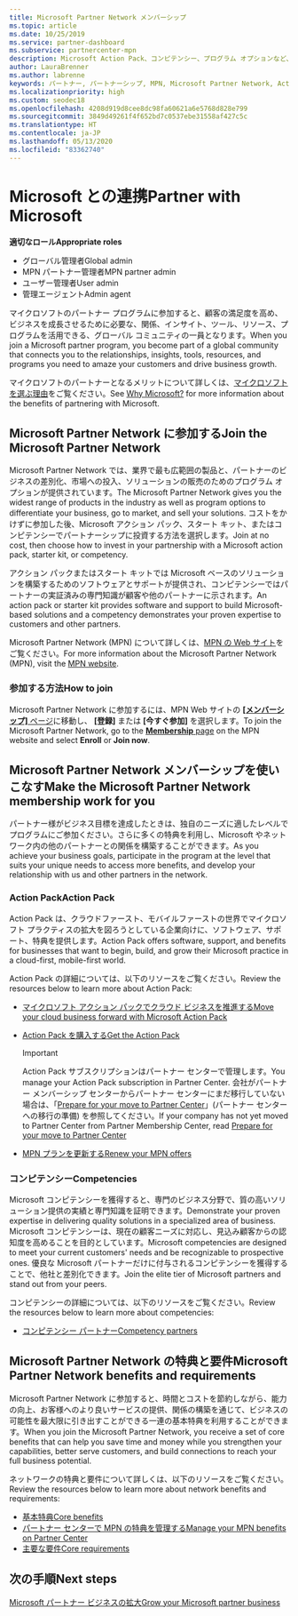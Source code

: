 ```yaml
---
title: Microsoft Partner Network メンバーシップ
ms.topic: article
ms.date: 10/25/2019
ms.service: partner-dashboard
ms.subservice: partnercenter-mpn
description: Microsoft Action Pack、コンピテンシー、プログラム オプションなど、ビジネスを差別化し、市場に投入し、ソリューションを販売するための、Microsoft とのパートナーシップの利点について説明します。
author: LauraBrenner
ms.author: labrenne
keywords: パートナー, パートナーシップ, MPN, Microsoft Partner Network, Action Pack, MAPS, Action Pack のサブスクリプション, 特典, MPN 特典, メンバーシップ, Silver コンピテンシー, Gold コンピテンシー
ms.localizationpriority: high
ms.custom: seodec18
ms.openlocfilehash: 4208d919d8cee8dc98fa60621a6e5768d828e799
ms.sourcegitcommit: 3849d49261f4f652bd7c0537ebe31558af427c5c
ms.translationtype: HT
ms.contentlocale: ja-JP
ms.lasthandoff: 05/13/2020
ms.locfileid: "83362740"
---
```

# <a name="partner-with-microsoft"></a><span data-ttu-id="bee9e-104">Microsoft との連携</span><span class="sxs-lookup"><span data-stu-id="bee9e-104">Partner with Microsoft</span></span>

<span data-ttu-id="bee9e-105">**適切なロール**</span><span class="sxs-lookup"><span data-stu-id="bee9e-105">**Appropriate roles**</span></span>

- <span data-ttu-id="bee9e-106">グローバル管理者</span><span class="sxs-lookup"><span data-stu-id="bee9e-106">Global admin</span></span>
- <span data-ttu-id="bee9e-107">MPN パートナー管理者</span><span class="sxs-lookup"><span data-stu-id="bee9e-107">MPN partner admin</span></span>
- <span data-ttu-id="bee9e-108">ユーザー管理者</span><span class="sxs-lookup"><span data-stu-id="bee9e-108">User admin</span></span>
- <span data-ttu-id="bee9e-109">管理エージェント</span><span class="sxs-lookup"><span data-stu-id="bee9e-109">Admin agent</span></span>

<span data-ttu-id="bee9e-110">マイクロソフトのパートナー プログラムに参加すると、顧客の満足度を高め、ビジネスを成長させるために必要な、関係、インサイト、ツール、リソース、プログラムを活用できる、グローバル コミュニティの一員となります。</span><span class="sxs-lookup"><span data-stu-id="bee9e-110">When you join a Microsoft partner program, you become part of a global community that connects you to the relationships, insights, tools, resources, and programs you need to amaze your customers and drive business growth.</span></span>

<span data-ttu-id="bee9e-111">マイクロソフトのパートナーとなるメリットについて詳しくは、[マイクロソフトを選ぶ理由](https://partner.microsoft.com/business-opportunities/why-microsoft)をご覧ください。</span><span class="sxs-lookup"><span data-stu-id="bee9e-111">See [Why Microsoft?](https://partner.microsoft.com/business-opportunities/why-microsoft) for more information about the benefits of partnering with Microsoft.</span></span>

## <a name="join-the-microsoft-partner-network"></a><span data-ttu-id="bee9e-112">Microsoft Partner Network に参加する</span><span class="sxs-lookup"><span data-stu-id="bee9e-112">Join the Microsoft Partner Network</span></span>

<!-- 12/5/18 The content below was copied and pasted directly from the Membership page of the MPN site (https://partner.microsoft.com/membership)-->

<span data-ttu-id="bee9e-113">Microsoft Partner Network では、業界で最も広範囲の製品と、パートナーのビジネスの差別化、市場への投入、ソリューションの販売のためのプログラム オプションが提供されています。</span><span class="sxs-lookup"><span data-stu-id="bee9e-113">The Microsoft Partner Network gives you the widest range of products in the industry as well as program options to differentiate your business, go to market, and sell your solutions.</span></span> <span data-ttu-id="bee9e-114">コストをかけずに参加した後、Microsoft アクション パック、スタート キット、またはコンピテンシーでパートナーシップに投資する方法を選択します。</span><span class="sxs-lookup"><span data-stu-id="bee9e-114">Join at no cost, then choose how to invest in your partnership with a Microsoft action pack, starter kit, or competency.</span></span>

<span data-ttu-id="bee9e-115">アクション パックまたはスタート キットでは Microsoft ベースのソリューションを構築するためのソフトウェアとサポートが提供され、コンピテンシーではパートナーの実証済みの専門知識が顧客や他のパートナーに示されます。</span><span class="sxs-lookup"><span data-stu-id="bee9e-115">An action pack or starter kit provides software and support to build Microsoft-based solutions and a competency demonstrates your proven expertise to customers and other partners.</span></span>

<span data-ttu-id="bee9e-116">Microsoft Partner Network (MPN) について詳しくは、[MPN の Web サイト](https://partner.microsoft.com/commercial)をご覧ください。</span><span class="sxs-lookup"><span data-stu-id="bee9e-116">For more information about the Microsoft Partner Network (MPN), visit the [MPN website](https://partner.microsoft.com/commercial).</span></span>

### <a name="how-to-join"></a><span data-ttu-id="bee9e-117">参加する方法</span><span class="sxs-lookup"><span data-stu-id="bee9e-117">How to join</span></span>

<span data-ttu-id="bee9e-118">Microsoft Partner Network に参加するには、MPN Web サイトの [ **[メンバーシップ]** ページ](https://partner.microsoft.com/membership)に移動し、 **[登録]** または **[今すぐ参加]** を選択します。</span><span class="sxs-lookup"><span data-stu-id="bee9e-118">To join the Microsoft Partner Network, go to the [**Membership** page](https://partner.microsoft.com/membership) on the MPN website and select **Enroll** or **Join now**.</span></span>

## <a name="make-the-microsoft-partner-network-membership-work-for-you"></a><span data-ttu-id="bee9e-119">Microsoft Partner Network メンバーシップを使いこなす</span><span class="sxs-lookup"><span data-stu-id="bee9e-119">Make the Microsoft Partner Network membership work for you</span></span>

<!-- 10/25/2019 The content below content from the Membership pages of the MPN site (https://partner.microsoft.com/membership) and additional updated content.-->

<span data-ttu-id="bee9e-120">パートナー様がビジネス目標を達成したときは、独自のニーズに適したレベルでプログラムにご参加ください。さらに多くの特典を利用し、Microsoft やネットワーク内の他のパートナーとの関係を構築することができます。</span><span class="sxs-lookup"><span data-stu-id="bee9e-120">As you achieve your business goals, participate in the program at the level that suits your unique needs to access more benefits, and develop your relationship with us and other partners in the network.</span></span>

### <a name="action-pack"></a><span data-ttu-id="bee9e-121">Action Pack</span><span class="sxs-lookup"><span data-stu-id="bee9e-121">Action Pack</span></span>

<span data-ttu-id="bee9e-122">Action Pack は、クラウドファースト、モバイルファーストの世界でマイクロソフト プラクティスの拡大を図ろうとしている企業向けに、ソフトウェア、サポート、特典を提供します。</span><span class="sxs-lookup"><span data-stu-id="bee9e-122">Action Pack offers software, support, and benefits for businesses that want to begin, build, and grow their Microsoft practice in a cloud-first, mobile-first world.</span></span>

<span data-ttu-id="bee9e-123">Action Pack の詳細については、以下のリソースをご覧ください。</span><span class="sxs-lookup"><span data-stu-id="bee9e-123">Review the resources below to learn more about Action Pack:</span></span>

- [<span data-ttu-id="bee9e-124">マイクロソフト アクション パックでクラウド ビジネスを推進する</span><span class="sxs-lookup"><span data-stu-id="bee9e-124">Move your cloud business forward with Microsoft Action Pack</span></span>](https://partner.microsoft.com/membership/action-pack)

- [<span data-ttu-id="bee9e-125">Action Pack を購入する</span><span class="sxs-lookup"><span data-stu-id="bee9e-125">Get the Action Pack</span></span>](mpn-get-action-pack.md)
  
    >[!IMPORTANT]
    ><span data-ttu-id="bee9e-126">Action Pack サブスクリプションはパートナー センターで管理します。</span><span class="sxs-lookup"><span data-stu-id="bee9e-126">You manage your Action Pack subscription in Partner Center.</span></span> <span data-ttu-id="bee9e-127">会社がパートナー メンバーシップ センターからパートナー センターにまだ移行していない場合は、「[Prepare for your move to Partner Center](prepare-pmc-pc-migration.md)」(パートナー センターへの移行の準備) を参照してください。</span><span class="sxs-lookup"><span data-stu-id="bee9e-127">If your company has not yet moved to Partner Center from Partner Membership Center, read [Prepare for your move to Partner Center](prepare-pmc-pc-migration.md)</span></span>  

- [<span data-ttu-id="bee9e-128">MPN プランを更新する</span><span class="sxs-lookup"><span data-stu-id="bee9e-128">Renew your MPN offers</span></span>](renew-mpn-offers.md)

### <a name="competencies"></a><span data-ttu-id="bee9e-129">コンピテンシー</span><span class="sxs-lookup"><span data-stu-id="bee9e-129">Competencies</span></span>

<span data-ttu-id="bee9e-130">Microsoft コンピテンシーを獲得すると、専門のビジネス分野で、質の高いソリューション提供の実績と専門知識を証明できます。</span><span class="sxs-lookup"><span data-stu-id="bee9e-130">Demonstrate your proven expertise in delivering quality solutions in a specialized area of business.</span></span> <span data-ttu-id="bee9e-131">Microsoft コンピテンシーは、現在の顧客ニーズに対応し、見込み顧客からの認知度を高めることを目的としています。</span><span class="sxs-lookup"><span data-stu-id="bee9e-131">Microsoft competencies are designed to meet your current customers' needs and be recognizable to prospective ones.</span></span> <span data-ttu-id="bee9e-132">優良な Microsoft パートナーだけに付与されるコンピテンシーを獲得することで、他社と差別化できます。</span><span class="sxs-lookup"><span data-stu-id="bee9e-132">Join the elite tier of Microsoft partners and stand out from your peers.</span></span>

<span data-ttu-id="bee9e-133">コンピテンシーの詳細については、以下のリソースをご覧ください。</span><span class="sxs-lookup"><span data-stu-id="bee9e-133">Review the resources below to learn more about competencies:</span></span>

- [<span data-ttu-id="bee9e-134">コンピテンシー パートナー</span><span class="sxs-lookup"><span data-stu-id="bee9e-134">Competency partners</span></span>](https://partner.microsoft.com/membership/competencies)

## <a name="microsoft-partner-network-benefits-and-requirements"></a><span data-ttu-id="bee9e-135">Microsoft Partner Network の特典と要件</span><span class="sxs-lookup"><span data-stu-id="bee9e-135">Microsoft Partner Network benefits and requirements</span></span>

<span data-ttu-id="bee9e-136">Microsoft Partner Network に参加すると、時間とコストを節約しながら、能力の向上、お客様へのより良いサービスの提供、関係の構築を通じて、ビジネスの可能性を最大限に引き出すことができる一連の基本特典を利用することができます。</span><span class="sxs-lookup"><span data-stu-id="bee9e-136">When you join the Microsoft Partner Network, you receive a set of core benefits that can help you save time and money while you strengthen your capabilities, better serve customers, and build connections to reach your full business potential.</span></span>

<span data-ttu-id="bee9e-137">ネットワークの特典と要件について詳しくは、以下のリソースをご覧ください。</span><span class="sxs-lookup"><span data-stu-id="bee9e-137">Review the resources below to learn more about network benefits and requirements:</span></span>

- [<span data-ttu-id="bee9e-138">基本特典</span><span class="sxs-lookup"><span data-stu-id="bee9e-138">Core benefits</span></span>](https://partner.microsoft.com/membership/core-benefits#simple-tab-content-1)
- [<span data-ttu-id="bee9e-139">パートナー センターで MPN の特典を管理する</span><span class="sxs-lookup"><span data-stu-id="bee9e-139">Manage your MPN benefits on Partner Center</span></span>](manage-your-partner-network-benefits.md)
- [<span data-ttu-id="bee9e-140">主要な要件</span><span class="sxs-lookup"><span data-stu-id="bee9e-140">Core requirements</span></span>](https://partner.microsoft.com/membership/core-benefits#simple-tab-content-2)

## <a name="next-steps"></a><span data-ttu-id="bee9e-141">次の手順</span><span class="sxs-lookup"><span data-stu-id="bee9e-141">Next steps</span></span>

[<span data-ttu-id="bee9e-142">Microsoft パートナー ビジネスの拡大</span><span class="sxs-lookup"><span data-stu-id="bee9e-142">Grow your Microsoft partner business</span></span>](grow-your-business.md)
